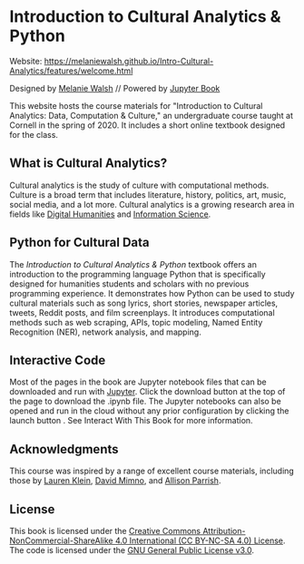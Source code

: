 # Introduction to Cultural Analytics & Python

Website: https://melaniewalsh.github.io/Intro-Cultural-Analytics/features/welcome.html

Designed by [Melanie Walsh](https://melaniewalsh.org/) // Powered by [Jupyter Book](https://jupyterbook.org/)

This website hosts the course materials for "Introduction to Cultural Analytics: Data, Computation & Culture," an undergraduate course taught at Cornell in the spring of 2020. It includes a short online textbook designed for the class.


## What is Cultural Analytics?
Cultural analytics is the study of culture with computational methods. Culture is a broad term that includes literature, history, politics, art, music, social media, and a lot more. Cultural analytics is a growing research area in fields like [Digital Humanities](https://cmu-lib.github.io/dhlg/what-are-dh/) and [Information Science](https://infosci.cornell.edu/research). 

## Python for Cultural Data 
The *Introduction to Cultural Analytics & Python* textbook offers an introduction to the programming language Python that is specifically designed for humanities students and scholars with no previous programming experience. It demonstrates how Python can be used to study cultural materials such as song lyrics, short stories, newspaper articles, tweets, Reddit posts, and film screenplays. It introduces computational methods such as web scraping, APIs, topic modeling, Named Entity Recognition (NER), network analysis, and mapping.

## Interactive Code <i class="fa fa-rocket" aria-hidden="true"></i>
Most of the pages in the book are Jupyter notebook files that can be downloaded and run with [Jupyter](https://jupyterlab.readthedocs.io/en/latest/getting_started/overview.html). Click the download button at the top of the page <i class="fa fa-download" aria-hidden="true"></i> to download the .ipynb file. The Jupyter notebooks can also be opened and run in the cloud without any prior configuration by clicking the launch button <i class="fa fa-rocket" aria-hidden="true"></i>. See Interact With This Book for more information.

## Acknowledgments
This course was inspired by a range of excellent course materials, including those by [Lauren Klein](https://github.com/laurenfklein/emory-qtm340), [David Mimno](https://mimno.infosci.cornell.edu/info3350/), and [Allison Parrish](https://github.com/aparrish/rwet).

## License

This book is licensed under the [Creative Commons Attribution-NonCommercial-ShareAlike 4.0 International (CC BY-NC-SA 4.0) License](https://creativecommons.org/licenses/by-nc-sa/4.0/). The code is licensed under the [GNU General Public License v3.0](https://choosealicense.com/licenses/gpl-3.0/#).
